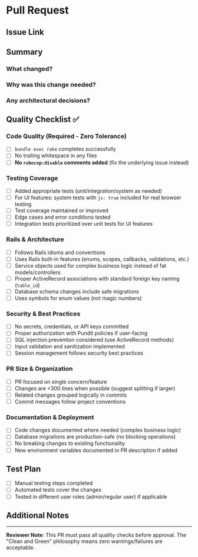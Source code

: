 # Pull Request

## Issue Link

<!-- Example: [Linear issue MME-225](https://linear.app/bendyworks/issue/MME-225/only-admin-can-change-stem-challenge) -->

## Summary

### What changed?
<!-- Brief description of the changes made -->

### Why was this change needed?
<!-- Context for why these changes were necessary -->

### Any architectural decisions?
<!-- Note any significant design or architecture choices -->

## Quality Checklist ✅

### Code Quality (Required - Zero Tolerance)
- [ ] `bundle exec rake` completes successfully
- [ ] No trailing whitespace in any files
- [ ] **No `rubocop:disable` comments added** (fix the underlying issue instead)

### Testing Coverage
- [ ] Added appropriate tests (unit/integration/system as needed)
- [ ] For UI features: system tests with `js: true` included for real browser testing
- [ ] Test coverage maintained or improved
- [ ] Edge cases and error conditions tested
- [ ] Integration tests prioritized over unit tests for UI features

### Rails & Architecture
- [ ] Follows Rails idioms and conventions
- [ ] Uses Rails built-in features (enums, scopes, callbacks, validations, etc.)
- [ ] Service objects used for complex business logic instead of fat models/controllers
- [ ] Proper ActiveRecord associations with standard foreign key naming (`table_id`)
- [ ] Database schema changes include safe migrations
- [ ] Uses symbols for enum values (not magic numbers)

### Security & Best Practices
- [ ] No secrets, credentials, or API keys committed
- [ ] Proper authorization with Pundit policies if user-facing
- [ ] SQL injection prevention considered (use ActiveRecord methods)
- [ ] Input validation and sanitization implemented
- [ ] Session management follows security best practices

### PR Size & Organization
- [ ] PR focused on single concern/feature
- [ ] Changes are <300 lines when possible (suggest splitting if larger)
- [ ] Related changes grouped logically in commits
- [ ] Commit messages follow project conventions

### Documentation & Deployment
- [ ] Code changes documented where needed (complex business logic)
- [ ] Database migrations are production-safe (no blocking operations)
- [ ] No breaking changes to existing functionality
- [ ] New environment variables documented in PR description if added

## Test Plan

<!-- Describe how to test these changes -->
- [ ] Manual testing steps completed
- [ ] Automated tests cover the changes
- [ ] Tested in different user roles (admin/regular user) if applicable

## Additional Notes

<!-- Any other information reviewers should know -->

---

**Reviewer Note**: This PR must pass all quality checks before approval. The "Clean and Green" philosophy means zero warnings/failures are acceptable.
